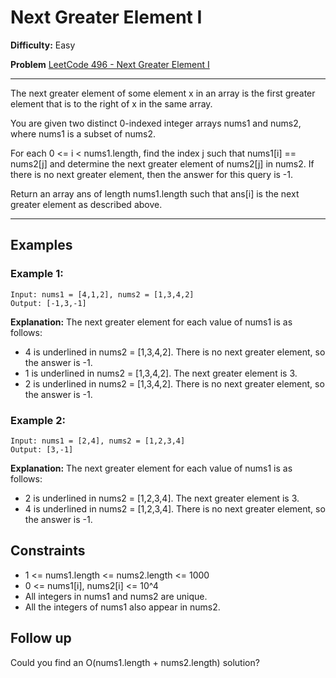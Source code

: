 # Next Greater Element I

**Difficulty:** Easy

**Problem** [LeetCode 496 - Next Greater Element I](https://leetcode.com/problems/next-greater-element-i/description)

---

The next greater element of some element x in an array is the first greater element that is to the right of x in the same array.

You are given two distinct 0-indexed integer arrays nums1 and nums2, where nums1 is a subset of nums2.

For each 0 <= i < nums1.length, find the index j such that nums1[i] == nums2[j] and determine the next greater element of nums2[j] in nums2. If there is no next greater element, then the answer for this query is -1.

Return an array ans of length nums1.length such that ans[i] is the next greater element as described above.

---

## Examples

### Example 1:

```
Input: nums1 = [4,1,2], nums2 = [1,3,4,2]
Output: [-1,3,-1]
```

**Explanation:** The next greater element for each value of nums1 is as follows:

- 4 is underlined in nums2 = [1,3,4,2]. There is no next greater element, so the answer is -1.
- 1 is underlined in nums2 = [1,3,4,2]. The next greater element is 3.
- 2 is underlined in nums2 = [1,3,4,2]. There is no next greater element, so the answer is -1.

### Example 2:

```
Input: nums1 = [2,4], nums2 = [1,2,3,4]
Output: [3,-1]
```

**Explanation:** The next greater element for each value of nums1 is as follows:

- 2 is underlined in nums2 = [1,2,3,4]. The next greater element is 3.
- 4 is underlined in nums2 = [1,2,3,4]. There is no next greater element, so the answer is -1.

## Constraints

- 1 <= nums1.length <= nums2.length <= 1000
- 0 <= nums1[i], nums2[i] <= 10^4
- All integers in nums1 and nums2 are unique.
- All the integers of nums1 also appear in nums2.

## Follow up

Could you find an O(nums1.length + nums2.length) solution?
